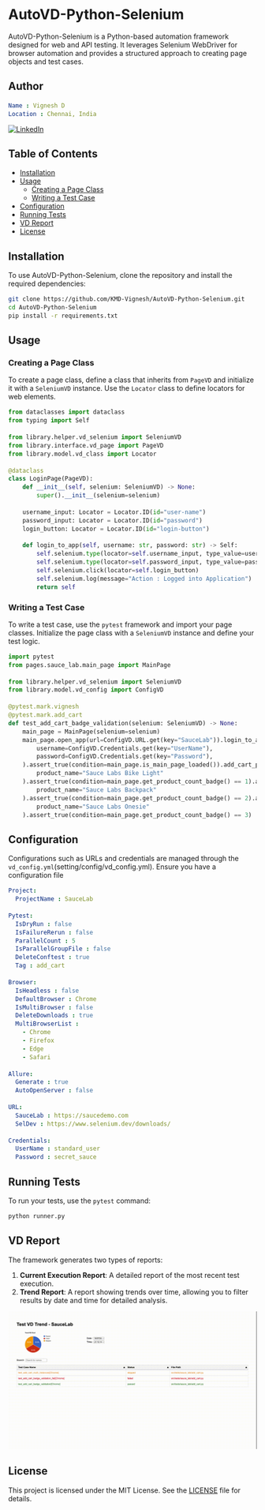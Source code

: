 # AutoVD-Python-Selenium

AutoVD-Python-Selenium is a Python-based automation framework designed for web and API testing. It leverages Selenium WebDriver for browser automation and provides a structured approach to creating page objects and test cases.

## Author

```yaml
Name : Vignesh D
Location : Chennai, India
```

[![LinkedIn](https://img.shields.io/badge/LinkedIn-0077B5?style=for-the-badge&logo=linkedin&logoColor=white)](https://www.linkedin.com/in/vigneshdhakshnamoorthy/)

## Table of Contents

- [Installation](#installation)
- [Usage](#usage)
  - [Creating a Page Class](#creating-a-page-class)
  - [Writing a Test Case](#writing-a-test-case)
- [Configuration](#configuration)
- [Running Tests](#running-tests)
- [VD Report](#vd-report)
- [License](#license)

## Installation

To use AutoVD-Python-Selenium, clone the repository and install the required dependencies:

```bash
git clone https://github.com/KMD-Vignesh/AutoVD-Python-Selenium.git
cd AutoVD-Python-Selenium
pip install -r requirements.txt
```

## Usage

### Creating a Page Class

To create a page class, define a class that inherits from `PageVD` and initialize it with a `SeleniumVD` instance. Use the `Locator` class to define locators for web elements.

```python
from dataclasses import dataclass
from typing import Self

from library.helper.vd_selenium import SeleniumVD
from library.interface.vd_page import PageVD
from library.model.vd_class import Locator

@dataclass
class LoginPage(PageVD):
    def __init__(self, selenium: SeleniumVD) -> None:
        super().__init__(selenium=selenium)

    username_input: Locator = Locator.ID(id="user-name")
    password_input: Locator = Locator.ID(id="password")
    login_button: Locator = Locator.ID(id="login-button")

    def login_to_app(self, username: str, password: str) -> Self:
        self.selenium.type(locator=self.username_input, type_value=username)
        self.selenium.type(locator=self.password_input, type_value=password)
        self.selenium.click(locator=self.login_button)
        self.selenium.log(message="Action : Logged into Application")
        return self
```

### Writing a Test Case

To write a test case, use the `pytest` framework and import your page classes. Initialize the page class with a `SeleniumVD` instance and define your test logic.

```python
import pytest
from pages.sauce_lab.main_page import MainPage

from library.helper.vd_selenium import SeleniumVD
from library.model.vd_config import ConfigVD

@pytest.mark.vignesh
@pytest.mark.add_cart
def test_add_cart_badge_validation(selenium: SeleniumVD) -> None:
    main_page = MainPage(selenium=selenium)
    main_page.open_app(url=ConfigVD.URL.get(key="SauceLab")).login_to_app(
        username=ConfigVD.Credentials.get(key="UserName"),
        password=ConfigVD.Credentials.get(key="Password"),
    ).assert_true(condition=main_page.is_main_page_loaded()).add_cart_product(
        product_name="Sauce Labs Bike Light"
    ).assert_true(condition=main_page.get_product_count_badge() == 1).add_cart_product(
        product_name="Sauce Labs Backpack"
    ).assert_true(condition=main_page.get_product_count_badge() == 2).add_cart_product(
        product_name="Sauce Labs Onesie"
    ).assert_true(condition=main_page.get_product_count_badge() == 3)
```

## Configuration

Configurations such as URLs and credentials are managed through the `vd_config.yml`(setting/config/vd_config.yml). Ensure you have a configuration file

```yaml
Project:
  ProjectName : SauceLab

Pytest:
  IsDryRun : false
  IsFailureRerun : false
  ParallelCount : 5
  IsParallelGroupFile : false
  DeleteConftest : true
  Tag : add_cart

Browser:
  IsHeadless : false
  DefaultBrowser : Chrome
  IsMultiBrowser : false
  DeleteDownloads : true
  MultiBrowserList : 
    - Chrome
    - Firefox
    - Edge
    - Safari

Allure:
  Generate : true
  AutoOpenServer : false

URL:
  SauceLab : https://saucedemo.com
  SelDev : https://www.selenium.dev/downloads/

Credentials:
  UserName : standard_user
  Password : secret_sauce


```

## Running Tests

To run your tests, use the `pytest` command:

```bash
python runner.py
```

## VD Report

The framework generates two types of reports:

1. **Current Execution Report**: A detailed report of the most recent test execution.
2. **Trend Report**: A report showing trends over time, allowing you to filter results by date and time for detailed analysis.

![VD Trends](vd_trends.gif)

## License

This project is licensed under the MIT License. See the [LICENSE](LICENSE) file for details.
